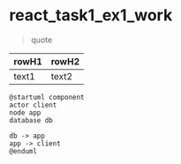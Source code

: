 # react_task1_ex1_work

> quote

rowH1 | rowH2
------|------
text1 | text2

```plantuml
@startuml component
actor client
node app
database db

db -> app
app -> client
@enduml
```